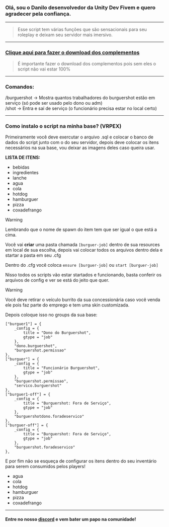 ### Olá, sou o Danilo desenvolvedor da Unity Dev Fivem e quero agradecer pela confiança.

<hr>

> Esse script tem várias funções que são sensacionais para seu roleplay e deixam seu servidor mais imersivo.

<hr>

### [Clique aqui para fazer o download dos complementos](https://drive.google.com/drive/folders/1CUdOwMVM_SiRJM8oxWi-DnSQKZYV9ArQ?usp=sharing) <br>
> É importante fazer o download dos complementos pois sem eles o script não vai estar 100%
<hr>

### Comandos: <br>
/burguershot -> Mostra quantos trabalhadores do burguershot estão em serviço (só pode ser usado pelo dono ou adm) <br>
/shot -> Entra e saí de serviço (o funcionário precisa estar no local certo)

<hr>

### Como instalo o script na minha base? (VRPEX)<br>

Primeiramente você deve exercutar o arquivo .sql e colocar o banco de dados do script junto com o do seu servidor, depois deve colocar os itens necessários na sua base, vou deixar as imagens deles caso queira usar.<br>

**LISTA DE ITENS:**<br>
- bebidas<br>
- ingredientes<br>
- lanche<br>
- agua<br>
- cola<br>
- hotdog<br>
- hamburguer<br>
- pizza <br>
- coxadefrango<br>


> [!WARNING]
Lembrando que o nome de spawn do item tem que ser igual o que está a cima.

Você vai __criar__ uma pasta chamada ```[burguer-job]``` dentro de sua resources em local de sua escolha, depois vai colocar todos os arquivos dentro dela e startar a pasta em seu .cfg

Dentro do .cfg você coloca
```ensure [burguer-job]```
ou
```start [burguer-job]```

Nisso todos os scripts vão estar startados e funcionando, basta conferir os arquivos de config e ver se está do jeito que quer.

> [!WARNING]
Você deve retirar o veículo burrito da sua concessionária caso você venda ele pois faz parte do emprego e tem uma skin customizada.

Depois coloque isso no groups da sua base:

	["burguer1"] = {
		_config = {
			title = "Dono do Burguershot",
			gtype = "job"
		},
		"dono.burguershot",
		"burguershot.permissao"
	},
	["burguer"] = {
		_config = {
			title = "Funcionário Burguershot",
			gtype = "job"
		},
		"burguershot.permissao",
		"servico.burguershot"
	},
	["burguer1-off"] = {
		_config = {
			title = "Burguershot: Fora de Serviço",
			gtype = "job"
		},
		"burguershotdono.foradeservico"
	},
	["burguer-off"] = {
		_config = {
			title = "Burguershot: Fora de Serviço",
			gtype = "job"
		},
		"burguershot.foradeservico"
	},

E por fim não se esqueça de configurar os itens dentro do seu inventário para serem consumidos pelos players! <br>
- agua <br>
- cola <br>
- hotdog <br>
- hamburguer <br>
- pizza <br>
- coxadefrango <br>

<hr>

#### Entre no nosso [discord](https://discord.gg/pbT5wVp8e9) e vem bater um papo na comunidade!
